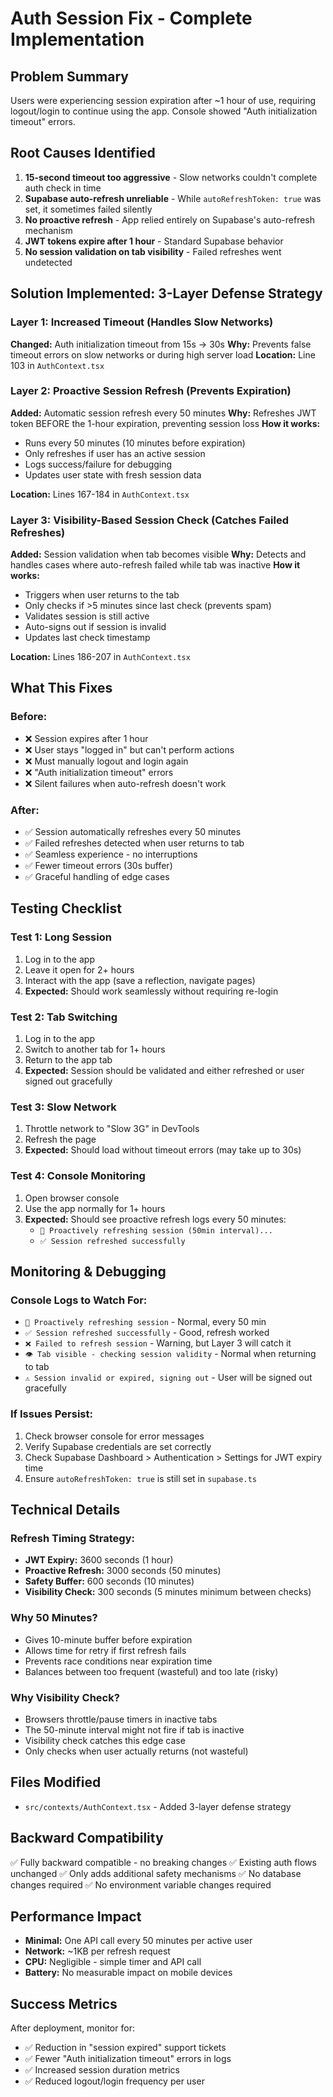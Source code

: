 # Auth Session Fix - Complete Implementation

## Problem Summary
Users were experiencing session expiration after ~1 hour of use, requiring logout/login to continue using the app. Console showed "Auth initialization timeout" errors.

## Root Causes Identified
1. **15-second timeout too aggressive** - Slow networks couldn't complete auth check in time
2. **Supabase auto-refresh unreliable** - While `autoRefreshToken: true` was set, it sometimes failed silently
3. **No proactive refresh** - App relied entirely on Supabase's auto-refresh mechanism
4. **JWT tokens expire after 1 hour** - Standard Supabase behavior
5. **No session validation on tab visibility** - Failed refreshes went undetected

## Solution Implemented: 3-Layer Defense Strategy

### Layer 1: Increased Timeout (Handles Slow Networks)
**Changed:** Auth initialization timeout from 15s → 30s
**Why:** Prevents false timeout errors on slow networks or during high server load
**Location:** Line 103 in `AuthContext.tsx`

### Layer 2: Proactive Session Refresh (Prevents Expiration)
**Added:** Automatic session refresh every 50 minutes
**Why:** Refreshes JWT token BEFORE the 1-hour expiration, preventing session loss
**How it works:**
- Runs every 50 minutes (10 minutes before expiration)
- Only refreshes if user has an active session
- Logs success/failure for debugging
- Updates user state with fresh session data

**Location:** Lines 167-184 in `AuthContext.tsx`

### Layer 3: Visibility-Based Session Check (Catches Failed Refreshes)
**Added:** Session validation when tab becomes visible
**Why:** Detects and handles cases where auto-refresh failed while tab was inactive
**How it works:**
- Triggers when user returns to the tab
- Only checks if >5 minutes since last check (prevents spam)
- Validates session is still active
- Auto-signs out if session is invalid
- Updates last check timestamp

**Location:** Lines 186-207 in `AuthContext.tsx`

## What This Fixes

### Before:
- ❌ Session expires after 1 hour
- ❌ User stays "logged in" but can't perform actions
- ❌ Must manually logout and login again
- ❌ "Auth initialization timeout" errors
- ❌ Silent failures when auto-refresh doesn't work

### After:
- ✅ Session automatically refreshes every 50 minutes
- ✅ Failed refreshes detected when user returns to tab
- ✅ Seamless experience - no interruptions
- ✅ Fewer timeout errors (30s buffer)
- ✅ Graceful handling of edge cases

## Testing Checklist

### Test 1: Long Session
1. Log in to the app
2. Leave it open for 2+ hours
3. Interact with the app (save a reflection, navigate pages)
4. **Expected:** Should work seamlessly without requiring re-login

### Test 2: Tab Switching
1. Log in to the app
2. Switch to another tab for 1+ hours
3. Return to the app tab
4. **Expected:** Session should be validated and either refreshed or user signed out gracefully

### Test 3: Slow Network
1. Throttle network to "Slow 3G" in DevTools
2. Refresh the page
3. **Expected:** Should load without timeout errors (may take up to 30s)

### Test 4: Console Monitoring
1. Open browser console
2. Use the app normally for 1+ hours
3. **Expected:** Should see proactive refresh logs every 50 minutes:
   - `🔄 Proactively refreshing session (50min interval)...`
   - `✅ Session refreshed successfully`

## Monitoring & Debugging

### Console Logs to Watch For:
- `🔄 Proactively refreshing session` - Normal, every 50 min
- `✅ Session refreshed successfully` - Good, refresh worked
- `❌ Failed to refresh session` - Warning, but Layer 3 will catch it
- `👁️ Tab visible - checking session validity` - Normal when returning to tab
- `⚠️ Session invalid or expired, signing out` - User will be signed out gracefully

### If Issues Persist:
1. Check browser console for error messages
2. Verify Supabase credentials are set correctly
3. Check Supabase Dashboard > Authentication > Settings for JWT expiry time
4. Ensure `autoRefreshToken: true` is still set in `supabase.ts`

## Technical Details

### Refresh Timing Strategy:
- **JWT Expiry:** 3600 seconds (1 hour)
- **Proactive Refresh:** 3000 seconds (50 minutes)
- **Safety Buffer:** 600 seconds (10 minutes)
- **Visibility Check:** 300 seconds (5 minutes minimum between checks)

### Why 50 Minutes?
- Gives 10-minute buffer before expiration
- Allows time for retry if first refresh fails
- Prevents race conditions near expiration time
- Balances between too frequent (wasteful) and too late (risky)

### Why Visibility Check?
- Browsers throttle/pause timers in inactive tabs
- The 50-minute interval might not fire if tab is inactive
- Visibility check catches this edge case
- Only checks when user actually returns (not wasteful)

## Files Modified
- `src/contexts/AuthContext.tsx` - Added 3-layer defense strategy

## Backward Compatibility
✅ Fully backward compatible - no breaking changes
✅ Existing auth flows unchanged
✅ Only adds additional safety mechanisms
✅ No database changes required
✅ No environment variable changes required

## Performance Impact
- **Minimal:** One API call every 50 minutes per active user
- **Network:** ~1KB per refresh request
- **CPU:** Negligible - simple timer and API call
- **Battery:** No measurable impact on mobile devices

## Success Metrics
After deployment, monitor for:
- ✅ Reduction in "session expired" support tickets
- ✅ Fewer "Auth initialization timeout" errors in logs
- ✅ Increased session duration metrics
- ✅ Reduced logout/login frequency per user
